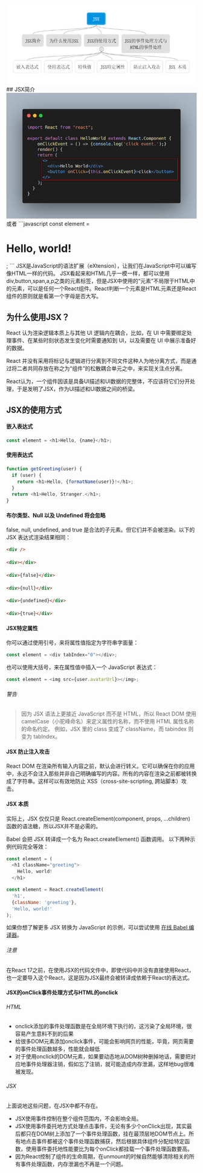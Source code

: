 <div style="text-align: center"><img src="./JSX/0.jpg" ></div>
## JSX简介
<div style="text-align: center"><img src="./JSX/1.jpg" ></div>
或者
```javascript
const element = <h1>Hello, world!</h1>;
```
JSX是JavaScript的语法扩展（eXtension），让我们在JavaScript中可以编写像HTML一样的代码。
JSX看起来和HTML几乎一模一样，都可以使用div,button,span,a,p之类的元素标签，但是JSX中使用的“元素”不局限于HTML中的元素，可以是任何一个React组件。React判断一个元素是HTML元素还是React组件的原则就是看第一个字母是否大写。

## 为什么使用JSX？
React 认为渲染逻辑本质上与其他 UI 逻辑内在耦合，比如，在 UI 中需要绑定处理事件、在某些时刻状态发生变化时需要通知到 UI，以及需要在 UI 中展示准备好的数据。

React 并没有采用将标记与逻辑进行分离到不同文件这种人为地分离方式，而是通过将二者共同存放在称之为“组件”的松散耦合单元之中，来实现关注点分离。

React认为，一个组件因该是具备UI描述和UI数据的完整体，不应该将它们分开处理，于是发明了JSX，作为UI描述和UI数据之间的桥梁。

## JSX的使用方式
#### 嵌入表达式
```javascript
const element = <h1>Hello, {name}</h1>;
```
#### 使用表达式
```javascript
function getGreeting(user) {
  if (user) {
    return <h1>Hello, {formatName(user)}!</h1>;
  }
  return <h1>Hello, Stranger.</h1>;
}
```

#### 布尔类型、Null 以及 Undefined 将会忽略
false, null, undefined, and true 是合法的子元素。但它们并不会被渲染。以下的 JSX 表达式渲染结果相同：
```html
<div />

<div></div>

<div>{false}</div>

<div>{null}</div>

<div>{undefined}</div>

<div>{true}</div>
```

#### JSX特定属性
你可以通过使用引号，来将属性值指定为字符串字面量：
```javascript
const element = <div tabIndex="0"></div>;
```
也可以使用大括号，来在属性值中插入一个 JavaScript 表达式：
```javascript
const element = <img src={user.avatarUrl}></img>;
```
###### 警告
> 因为 JSX 语法上更接近 JavaScript 而不是 HTML，所以 React DOM 使用 camelCase（小驼峰命名）来定义属性的名称，而不使用 HTML 属性名称的命名约定。
例如，JSX 里的 class 变成了 className，而 tabindex 则变为 tabIndex。

#### JSX 防止注入攻击
React DOM 在渲染所有输入内容之前，默认会进行转义。它可以确保在你的应用中，永远不会注入那些并非自己明确编写的内容。所有的内容在渲染之前都被转换成了字符串。这样可以有效地防止 XSS（cross-site-scripting, 跨站脚本）攻击。

#### JSX 本质
实际上，JSX 仅仅只是 React.createElement(component, props, ...children) 函数的语法糖，所以JSX并不是必需的。

Babel 会把 JSX 转译成一个名为 React.createElement() 函数调用。
以下两种示例代码完全等效：
```javascript
const element = (
  <h1 className="greeting">
    Hello, world!
  </h1>
```
```javascript
const element = React.createElement(
  'h1',
  {className: 'greeting'},
  'Hello, world!'
);
```

如果你想了解更多 JSX 转换为 JavaScript 的示例，可以尝试使用 [在线 Babel 编译器](https://babeljs.io/repl/#?browsers=defaults%2C%20not%20ie%2011%2C%20not%20ie_mob%2011&build=&builtIns=false&spec=false&loose=false&code_lz=GYVwdgxgLglg9mABACwKYBt1wBQEpEDeAUIogE6pQhlIA8AJjAG4B8AEhlogO5xnr0AhLQD0jVgG4iAXyJA&debug=false&forceAllTransforms=false&shippedProposals=false&circleciRepo=&evaluate=false&fileSize=false&timeTravel=false&sourceType=module&lineWrap=true&presets=react&prettier=false&targets=&version=7.13.14&externalPlugins=)。



###### 注意
在React 17之前，在使用JSX的代码文件中，即使代码中并没有直接使用React，也一定要导入这个React，这是因为JSX最终会被转译成依赖于React的表达式。

#### JSX的onClick事件处理方式与HTML的onclick
###### HTML
* onclick添加的事件处理函数是在全局环境下执行的，这污染了全局环境，很容易产生意料不到的后果
* 给很多DOM元素添加onclick事件，可能会影响网页的性能，毕竟，网页需要的事件处理函数越多，性能就会越低
* 对于使用onclick的DOM元素，如果要动态地从DOM树种删掉地话，需要把对应地事件处理器注销，假如忘了注销，就可能造成内存泄漏，这样地bug很难被发现。

###### JSX
上面说地这些问题，在JSX中都不存在。
* JSX使用事件控制在整个组件范围内，不会影响全局。
* JSX使用事件委托地方式处理点击事件，无论有多少个onClick出现，其实最后都只在DOM树上添加了一个事件处理函数，挂在最顶层地DOM节点上。所有地点击事件都被这个事件处理函数捕获，然后根据具体组件分配给特定函数，使用事件委托地性能要比为每个onClick都挂载一个事件处理函数要高。
* 因为React控制了组件的生命周期，在unmount的时候自然能够清除相关的所有事件处理函数，内存泄漏也不再是一个问题。